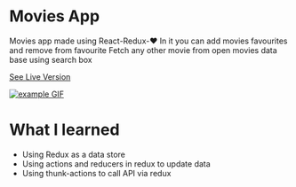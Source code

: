 # Movies App

Movies app made using React-Redux-❤️
In it you can add movies favourites and remove from favourite
Fetch any other movie from open movies data base using search box

[See Live Version](https://yuganksingh.github.io/movies-app/)

[![example GIF](./example.gif)](https://yuganksingh.github.io/movies-app/)

# What I learned

- Using Redux as a data store
- Using actions and reducers in redux to update data
- Using thunk-actions to call API via redux 